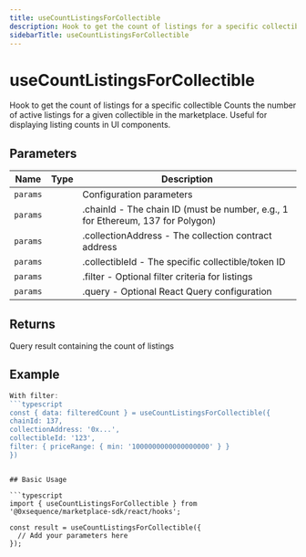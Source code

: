 ```yaml
---
title: useCountListingsForCollectible
description: Hook to get the count of listings for a specific collectible Counts the number of active listings for a given collectible in the marketplace. Useful for displaying listing counts in UI components.
sidebarTitle: useCountListingsForCollectible
---
```


# useCountListingsForCollectible

Hook to get the count of listings for a specific collectible Counts the number of active listings for a given collectible in the marketplace. Useful for displaying listing counts in UI components.

## Parameters

| Name | Type | Description |
|------|------|-------------|
| `params` |  | Configuration parameters |
| `params` |  | .chainId - The chain ID (must be number, e.g., 1 for Ethereum, 137 for Polygon) |
| `params` |  | .collectionAddress - The collection contract address |
| `params` |  | .collectibleId - The specific collectible/token ID |
| `params` |  | .filter - Optional filter criteria for listings |
| `params` |  | .query - Optional React Query configuration |

## Returns

Query result containing the count of listings

## Example

```typescript
With filter:
```typescript
const { data: filteredCount } = useCountListingsForCollectible({
chainId: 137,
collectionAddress: '0x...',
collectibleId: '123',
filter: { priceRange: { min: '1000000000000000000' } }
})
```
```

## Basic Usage

```typescript
import { useCountListingsForCollectible } from '@0xsequence/marketplace-sdk/react/hooks';

const result = useCountListingsForCollectible({
  // Add your parameters here
});
```

